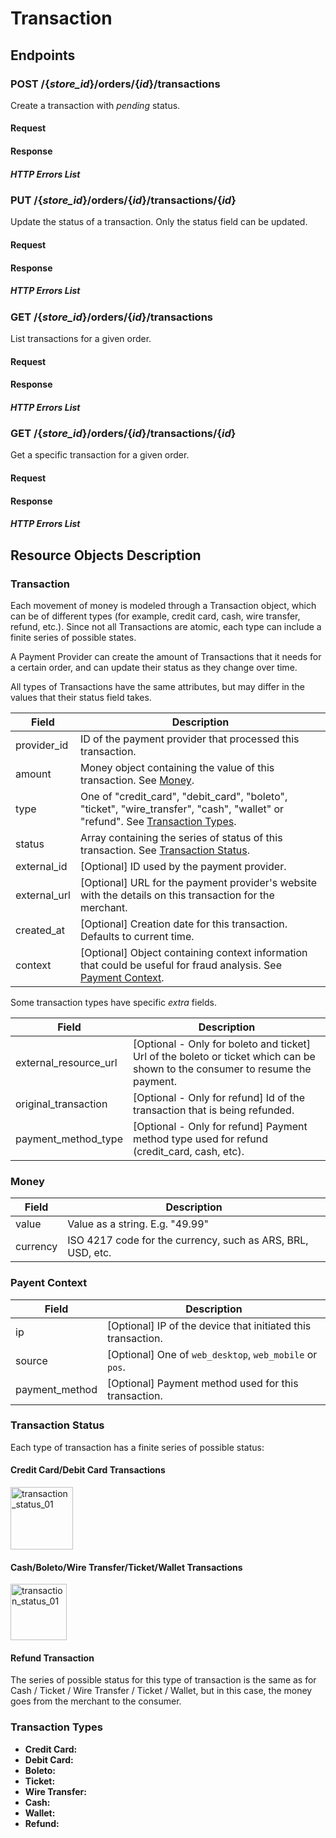 # Transaction

## Endpoints

### POST /{*store_id*}/orders/{*id*}/transactions

Create a transaction with *pending* status.

#### Request

#### Response

##### HTTP Errors List

### PUT /{*store_id*}/orders/{*id*}/transactions/{*id*}

Update the status of a transaction. Only the status field can be updated.

#### Request

#### Response

##### HTTP Errors List

### GET /{*store_id*}/orders/{*id*}/transactions

List transactions for a given order.

#### Request

#### Response

##### HTTP Errors List

### GET /{*store_id*}/orders/{*id*}/transactions/{*id*}

Get a specific transaction for a given order.

#### Request

#### Response

##### HTTP Errors List

## Resource Objects Description

### Transaction

Each movement of money is modeled through a Transaction object, which can be of different types (for example, credit card, cash, wire transfer, refund, etc.). Since not all Transactions are atomic, each type can include a finite series of possible states.

A Payment Provider can create the amount of Transactions that it needs for a certain order, and can update their status as they change over time.

All types of Transactions have the same attributes, but may differ in the values that their status field takes.

| Field                 | Description                                                                                               |
| --------------------- | --------------------------------------------------------------------------------------------------------- |
| provider_id           | ID of the payment provider that processed this transaction.                                               |
| amount                | Money object containing the value of this transaction. See [Money](#Money).                                                     |
| type                  | One of "credit_card", "debit_card", "boleto", "ticket", "wire_transfer", "cash", "wallet" or "refund". See [Transaction Types](#Transaction_Types).    |
| status                | Array containing the series of status of this transaction. See [Transaction Status](#Transaction_Status).                                                                   |
| external_id           | [Optional] ID used by the payment provider.                                                               |
| external_url          | [Optional] URL for the payment provider's website with the details on this transaction for the merchant.  |
| created_at            | [Optional] Creation date for this transaction. Defaults to current time.                                 |
| context               | [Optional] Object containing context information that could be useful for fraud analysis. See [Payment Context](#Payment_Context).           |

Some transaction types have specific *extra* fields.

| Field                 | Description                                                                                                                 |
| --------------------- | --------------------------------------------------------------------------------------------------------------------------- |
| external_resource_url | [Optional - Only for boleto and ticket] Url of the boleto or ticket which can be shown to the consumer to resume the payment. |
| original_transaction  | [Optional - Only for refund] Id of the transaction that is being refunded.                                                    |
| payment_method_type   | [Optional - Only for refund] Payment method type used for refund (credit_card, cash, etc).                                    |

### Money
| Field    | Description                                                 |
| ---------| ----------------------------------------------------------- |
| value    | Value as a string. E.g. "49.99"                             |
| currency | ISO 4217 code for the currency, such as ARS, BRL, USD, etc. |

### Payent Context
| Field    | Description                                                         |
| ---------| ------------------------------------------------------------------- |
| ip              | [Optional] IP of the device that initiated this transaction. |
| source         | [Optional] One of `web_desktop`, `web_mobile` or `pos`.       |
| payment_method | [Optional] Payment method used for this transaction.          |

### Transaction Status

Each type of transaction has a finite series of possible status:

#### Credit Card/Debit Card Transactions

<img src="https://i.imgur.com/pfi1CE5.png" alt="transaction_status_01" height="100"/>

#### Cash/Boleto/Wire Transfer/Ticket/Wallet Transactions

<img src="https://i.imgur.com/N1kvoMN.png" alt="transaction_status_01" height="90"/>

#### Refund Transaction

The series of possible status for this type of transaction is the same as for Cash / Ticket / Wire Transfer / Ticket / Wallet, but in this case, the money goes from the merchant to the consumer.

### Transaction Types

* **Credit Card:**
* **Debit Card:**
* **Boleto:**
* **Ticket:**
* **Wire Transfer:**
* **Cash:**
* **Wallet:**
* **Refund:**
